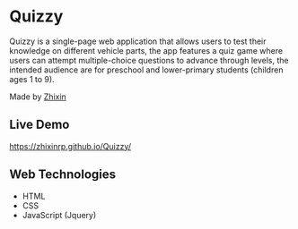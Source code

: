 # Quizzy
Quizzy is a single-page web application that allows users to test their knowledge on different vehicle parts, the app features a quiz game where users can attempt multiple-choice questions to advance through levels,
the intended audience are for preschool and lower-primary students (children ages 1 to 9). 

Made by [Zhixin](https://github.com/zhixin09)

## Live Demo
https://zhixinrp.github.io/Quizzy/

## Web Technologies
- HTML
- CSS
- JavaScript (Jquery)
